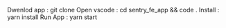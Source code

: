 Dwenlod app : git clone <past link>
Open vscode : cd sentry_fe_app && code .
Install : yarn install
Run App : yarn start
